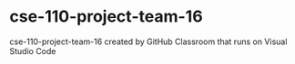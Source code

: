 # cse-110-project-team-16
cse-110-project-team-16 created by GitHub Classroom that runs on Visual Studio Code
